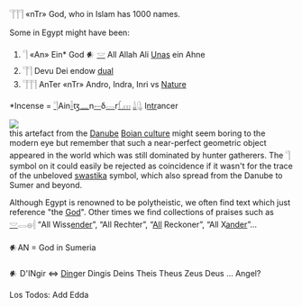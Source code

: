 𓊹𓊹𓊹 «nTr» God, who in Islam has 1000 names.  

Some in Egypt might have been:  

1. 𓊹 «An» Ein* God 𒀭 [𓎟](𓎟) All Allah Ali [Unas](https://en.wikipedia.org/wiki/Unas) ein Ahne  
2. 𓊹𓊹 Devu Dei endow [dual](Dual)  
3. 𓊹𓊹𓊹 AnTer «nTr» Andro, Indra, Inri vs [Nature](Nature)  

*Incense = [𓊹](𓊹)Ain[𓌢](𓌢)ꜩ[𓈖](𓈖)n[𓍿](𓍿)δ[𓂋](𓂋)r[𓆴](𓆴)[𓈒](𓈒)[𓏥](𓏥) [𓍑](𓍑)[𓊮](𓊮) I[ntr](𓊹)ancer  

![](https://user-images.githubusercontent.com/516118/34747982-cef3b914-f59a-11e7-8d2f-e3a8ee6c8e28.png)  
this artefact from the [Danube](Danube) [Boian culture](https://en.wikipedia.org/wiki/Boian_culture) might seem boring to the modern eye but remember that such a near-perfect geometric object appeared in the world which was still dominated by hunter gatherers. The 𓊹 symbol on it could easily be rejected as coincidence if it wasn't for the trace of the unbeloved [swastika](swastika) symbol, which also spread from the Danube to Sumer and beyond.  

Although Egypt is renowned to be polytheistic, we often find text which just reference "the [God](𓊹)". Other times we find collections of praises such as [𓎟](𓎟)𓂋𓐍𓏜 “All Wiss[ender](𓊹)”, “All Rechter”, “[All](All) Reckoner”, “All X[ander](𓊹)”...  

𒀭AN = God in Sumeria  

𒀭 D'INgir ⇔ [Ding](Ding)er Dingis Deins Theis Theus Zeus Deus … Angel?  

Los Todos: Add Edda  